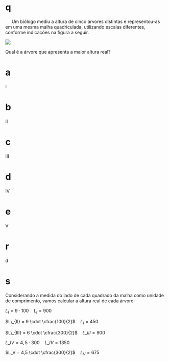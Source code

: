 # q
     Um biólogo mediu a altura de cinco árvores distintas e representou-as em uma mesma malha quadriculada, utilizando escalas diferentes, conforme indicações na figura a seguir.

![](https://firebasestorage.googleapis.com/v0/b/firebase-enemio.appspot.com/o/questoes%2F681%2F24750916-96f8-52a6-9182-c4dbcf9a0c4e.png?alt=media\&token=234f1194-ee95-4f44-97b5-c4caa8e9cdb6)

Qual é a árvore que apresenta a maior altura real?

# a
I

# b
II

# c
III

# d
IV

# e
V

# r
d

# s
Considerando a medida do lado de cada quadrado da malha como unidade de comprimento, vamos calcular a altura real de cada árvore:

$L_I = 9 \cdot 100$    $L_I = 900$

$L\_{II} = 9 \cdot \cfrac{100}{2}$    $L_I = 450$

$L\_{III} = 6 \cdot \cfrac{300}{2}$    $L\_{III} = 900$

$L\_{IV} = 4,5 \cdot 300$    $L\_{IV} = 1350$

$L_V = 4,5 \cdot \cfrac{300}{2}$    $L_V = 675$
